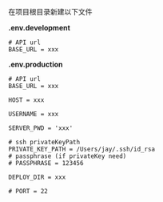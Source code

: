 在项目根目录新建以下文件

**.env.development**

```
# API url
BASE_URL = xxx
```

**.env.production**

```
# API url
BASE_URL = xxx

HOST = xxx

USERNAME = xxx

SERVER_PWD = 'xxx'

# ssh privateKeyPath
PRIVATE_KEY_PATH = /Users/jay/.ssh/id_rsa
# passphrase (if privateKey need)
# PASSPHRASE = 123456

DEPLOY_DIR = xxx

# PORT = 22

```


